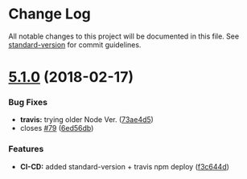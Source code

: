 # Change Log

All notable changes to this project will be documented in this file. See [standard-version](https://github.com/conventional-changelog/standard-version) for commit guidelines.

<a name="5.1.0"></a>
# [5.1.0](https://github.com/srfrnk/ng-device-detector/compare/v5.0.2...v5.1.0) (2018-02-17)


### Bug Fixes

* **travis:** trying older Node Ver. ([73ae4d5](https://github.com/srfrnk/ng-device-detector/commit/73ae4d5))
* closes [#79](https://github.com/srfrnk/ng-device-detector/issues/79) ([6ed56db](https://github.com/srfrnk/ng-device-detector/commit/6ed56db))


### Features

* **CI-CD:** added standard-version + travis npm deploy ([f3c644d](https://github.com/srfrnk/ng-device-detector/commit/f3c644d))
